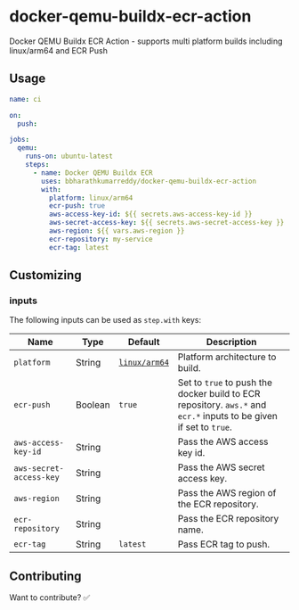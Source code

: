 # docker-qemu-buildx-ecr-action

Docker QEMU Buildx ECR Action - supports multi platform builds including linux/arm64 and ECR Push

## Usage

```yaml
name: ci

on:
  push:

jobs:
  qemu:
    runs-on: ubuntu-latest
    steps:
      - name: Docker QEMU Buildx ECR
        uses: bbharathkumarreddy/docker-qemu-buildx-ecr-action
        with:
          platform: linux/arm64
          ecr-push: true
          aws-access-key-id: ${{ secrets.aws-access-key-id }}
          aws-secret-access-key: ${{ secrets.aws-secret-access-key }}
          aws-region: ${{ vars.aws-region }}
          ecr-repository: my-service
          ecr-tag: latest
```

## Customizing

### inputs

The following inputs can be used as `step.with` keys:

| Name                    | Type    | Default                                                                 | Description                                                                                                        |
| ----------------------- | ------- | ----------------------------------------------------------------------- | ------------------------------------------------------------------------------------------------------------------ |
| `platform`              | String  | [`linux/arm64`](https://docs.docker.com/build/building/multi-platform/) | Platform architecture to build.                                                                                   |
| `ecr-push`              | Boolean | `true`                                                                  | Set to `true` to push the docker build to ECR repository. `aws.*` and `ecr.*` inputs to be given if set to `true`. |
| `aws-access-key-id`     | String  |                                                                         | Pass the AWS access key id.                                                                                        |
| `aws-secret-access-key` | String  |                                                                         | Pass the AWS secret access key.                                                                                    |
| `aws-region`            | String  |                                                                         | Pass the AWS region of the ECR repository.                                                                         |
| `ecr-repository`        | String  |                                                                         | Pass the ECR repository name.                                                                                      |
| `ecr-tag`               | String  | `latest`                                                                | Pass ECR tag to push.                                                                                              |

## Contributing

Want to contribute? ✅
